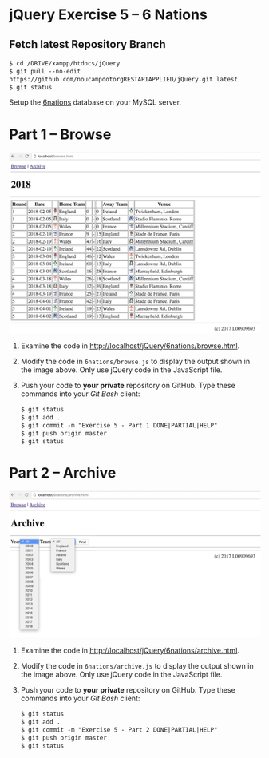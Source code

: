 # jQuery Exercise 5 – 6 Nations

## Fetch latest Repository Branch

```
$ cd /DRIVE/xampp/htdocs/jQuery
$ git pull --no-edit https://github.com/noucampdotorgRESTAPIAPPLIED/jQuery.git latest
$ git status

```

Setup the [6nations](../6nations/6nations.sql) database on your MySQL server.


# Part 1 – Browse

![alt text](../images/browse_html.png "browse")

1.	Examine the code in [http://localhost/jQuery/6nations/browse.html](http://localhost/jQuery/6nations/browse.html). 

1.	Modify the code in ``6nations/browse.js`` to display the output shown in the image above.  Only use jQuery code in the JavaScript file.

1.	Push your code to **your private** repository on GitHub.  Type these commands into your *Git Bash* client:

	```
	$ git status
	$ git add .
	$ git commit -m "Exercise 5 - Part 1 DONE|PARTIAL|HELP"
	$ git push origin master
	$ git status

	```

# Part 2 – Archive

![alt text](../images/archive_html.png "archive")

1.	Examine the code in [http://localhost/jQuery/6nations/archive.html](http://localhost/jQuery/6nations/archive.html). 

1.	Modify the code in ``6nations/archive.js`` to display the output shown in the image above.  Only use jQuery code in the JavaScript file.



1.	Push your code to **your private** repository on GitHub.  Type these commands into your *Git Bash* client:

	```
	$ git status
	$ git add .
	$ git commit -m "Exercise 5 - Part 2 DONE|PARTIAL|HELP"
	$ git push origin master
	$ git status

	```

